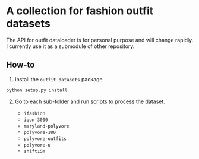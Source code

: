 # A collection for fashion outfit datasets

The API for outfit dataloader is for personal purpose and will change rapidly. I currently use it as a submodule of other repository.

## How-to

1. install the `outfit_datasets` package

```bash
python setup.py install
```

2. Go to each sub-folder and run scripts to process the dataset.

   - `ifashion`
   - `iqon-3000`
   - `maryland-polyvore`
   - `polyvore-180`
   - `polyvore-outfits`
   - `polyvore-u`
   - `shift15m`

